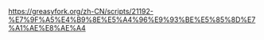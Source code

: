 https://greasyfork.org/zh-CN/scripts/21192-%E7%9F%A5%E4%B9%8E%E5%A4%96%E9%93%BE%E5%85%8D%E7%A1%AE%E8%AE%A4
